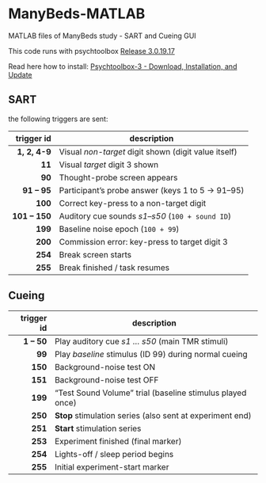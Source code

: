 # ManyBeds-MATLAB

MATLAB files of ManyBeds study - SART and Cueing GUI

This code runs with psychtoolbox [Release 3.0.19.17 ](https://github.com/Psychtoolbox-3/Psychtoolbox-3/releases/tag/3.0.19.17)

Read here how to install: [Psychtoolbox-3 - Download, Installation, and Update](http://psychtoolbox.org/download.html)

## SART

the following triggers are sent:

| trigger id    | description                                          |
| -------------:| ---------------------------------------------------- |
| **1, 2, 4-9** | Visual *non-target* digit shown (digit value itself) |
| **11**        | Visual *target* digit 3 shown                        |
| **90**        | Thought-probe screen appears                         |
| **91 – 95**   | Participant’s probe answer (keys 1 to 5 → 91–95)     |
| **100**       | Correct key-press to a non-target digit              |
| **101 – 150** | Auditory cue sounds *s1–s50* (`100 + sound ID`)      |
| **199**       | Baseline noise epoch (`100 + 99`)                    |
| **200**       | Commission error: key-press to target digit 3        |
| **254**       | Break screen starts                                  |
| **255**       | Break finished / task resumes                        |

## Cueing

| trigger id | description                                               |
| ----------:| --------------------------------------------------------- |
| **1 – 50** | Play auditory cue *s1 … s50* (main TMR stimuli)           |
| **99**     | Play *baseline* stimulus (ID 99) during normal cueing     |
| **150**    | Background-noise test ON                                  |
| **151**    | Background-noise test OFF                                 |
| **199**    | “Test Sound Volume” trial (baseline stimulus played once) |
| **250**    | **Stop** stimulation series (also sent at experiment end) |
| **251**    | **Start** stimulation series                              |
| **253**    | Experiment finished (final marker)                        |
| **254**    | Lights-off / sleep period begins                          |
| **255**    | Initial experiment-start marker                           |
